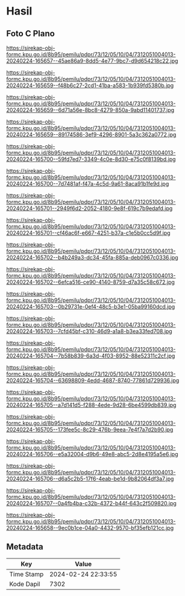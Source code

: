 # Hasil

## Foto C Plano

https://sirekap-obj-formc.kpu.go.id/8b95/pemilu/pdpr/73/12/05/10/04/7312051004013-20240224-165657--45ae86a9-8dd5-4e77-9bc7-d9d654218c22.jpg

https://sirekap-obj-formc.kpu.go.id/8b95/pemilu/pdpr/73/12/05/10/04/7312051004013-20240224-165659--f48b6c27-2cd1-41ba-a583-1b939fd5380b.jpg

https://sirekap-obj-formc.kpu.go.id/8b95/pemilu/pdpr/73/12/05/10/04/7312051004013-20240224-165659--6d71a56e-8bc8-4279-850a-9abd11401737.jpg

https://sirekap-obj-formc.kpu.go.id/8b95/pemilu/pdpr/73/12/05/10/04/7312051004013-20240224-165659--89174586-3ef9-4296-8901-5a3c362a0772.jpg

https://sirekap-obj-formc.kpu.go.id/8b95/pemilu/pdpr/73/12/05/10/04/7312051004013-20240224-165700--59fd7ed7-3349-4c0e-8d30-e75c0f8139bd.jpg

https://sirekap-obj-formc.kpu.go.id/8b95/pemilu/pdpr/73/12/05/10/04/7312051004013-20240224-165700--7d7481af-f47a-4c5d-9a61-8aca91b1fe9d.jpg

https://sirekap-obj-formc.kpu.go.id/8b95/pemilu/pdpr/73/12/05/10/04/7312051004013-20240224-165701--2949f6d2-2052-4180-9e8f-619c7b9edafd.jpg

https://sirekap-obj-formc.kpu.go.id/8b95/pemilu/pdpr/73/12/05/10/04/7312051004013-20240224-165701--cf46ac6f-e667-4251-b37a-c1e5b0cc5d9f.jpg

https://sirekap-obj-formc.kpu.go.id/8b95/pemilu/pdpr/73/12/05/10/04/7312051004013-20240224-165702--b4b249a3-dc34-45fa-885a-deb0967c0336.jpg

https://sirekap-obj-formc.kpu.go.id/8b95/pemilu/pdpr/73/12/05/10/04/7312051004013-20240224-165702--6efca516-ce90-4140-8759-d7a35c58c672.jpg

https://sirekap-obj-formc.kpu.go.id/8b95/pemilu/pdpr/73/12/05/10/04/7312051004013-20240224-165703--0b29731e-0ef4-48c5-b3e1-05ba99160dcd.jpg

https://sirekap-obj-formc.kpu.go.id/8b95/pemilu/pdpr/73/12/05/10/04/7312051004013-20240224-165703--7cfd45bf-c310-46d9-a1a8-b3ea33fed708.jpg

https://sirekap-obj-formc.kpu.go.id/8b95/pemilu/pdpr/73/12/05/10/04/7312051004013-20240224-165704--7b58b839-6a3d-4f03-8952-88e52311c2cf.jpg

https://sirekap-obj-formc.kpu.go.id/8b95/pemilu/pdpr/73/12/05/10/04/7312051004013-20240224-165704--63698809-4edd-4687-8740-77861d729936.jpg

https://sirekap-obj-formc.kpu.go.id/8b95/pemilu/pdpr/73/12/05/10/04/7312051004013-20240224-165705--a7d141d5-f288-4ede-9d28-6be4599db839.jpg

https://sirekap-obj-formc.kpu.go.id/8b95/pemilu/pdpr/73/12/05/10/04/7312051004013-20240224-165705--173fee5c-8c29-476b-9eea-7e4f7a7d2b90.jpg

https://sirekap-obj-formc.kpu.go.id/8b95/pemilu/pdpr/73/12/05/10/04/7312051004013-20240224-165706--e5a32004-d9b6-49e8-abc5-2d8e4195a5e6.jpg

https://sirekap-obj-formc.kpu.go.id/8b95/pemilu/pdpr/73/12/05/10/04/7312051004013-20240224-165706--d6a5c2b5-17f6-4eab-be1d-9b82064df3a7.jpg

https://sirekap-obj-formc.kpu.go.id/8b95/pemilu/pdpr/73/12/05/10/04/7312051004013-20240224-165707--0a4fb4ba-c32b-4372-b44f-643c2f509820.jpg

https://sirekap-obj-formc.kpu.go.id/8b95/pemilu/pdpr/73/12/05/10/04/7312051004013-20240224-165658--9ec0b1ce-04a0-4432-9570-bf35efb121cc.jpg


## Metadata

| Key        | Value               |
| ---------- | ------------------- |
| Time Stamp | 2024-02-24 22:33:55 |
| Kode Dapil | 7302                |



